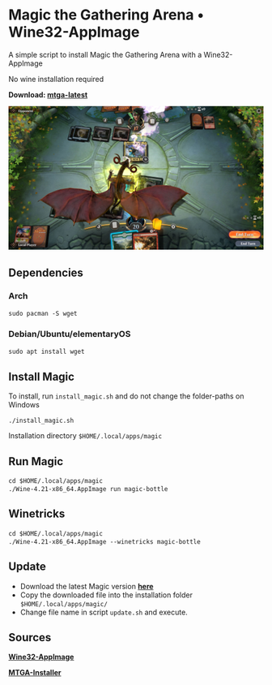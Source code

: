 # Magic the Gathering Arena • Wine32-AppImage

A simple script to install Magic the Gathering Arena with a Wine32-AppImage

No wine installation required

**Download: [mtga-latest](https://github.com/linux-ott/mtga-appimage/releases/tag/mtga-appimage)**

![GitHub Logo](screenshot.jpg)

## Dependencies

### Arch
```
sudo pacman -S wget
```

### Debian/Ubuntu/elementaryOS
```
sudo apt install wget
```

## Install Magic

To install, run ``install_magic.sh`` and do not change the folder-paths on Windows

```
./install_magic.sh
```

Installation directory ```$HOME/.local/apps/magic```

## Run Magic

```
cd $HOME/.local/apps/magic
./Wine-4.21-x86_64.AppImage run magic-bottle
```

## Winetricks

```
cd $HOME/.local/apps/magic
./Wine-4.21-x86_64.AppImage --winetricks magic-bottle
```

## Update

* Download the latest Magic version **[here](https://mtgarena.downloads.wizards.com/Live/Windows32/version)**
* Copy the downloaded file into the installation folder  ```$HOME/.local/apps/magic/```
* Change file name in script ```update.sh``` and execute.

## Sources
**[Wine32-AppImage](https://github.com/sudo-give-me-coffee/wine32-deploy)**

**[MTGA-Installer](https://mtgarena.downloads.wizards.com/Live/Windows32/versions/3009.800581/MTGAInstaller_0.1.3009.800581.msi)**